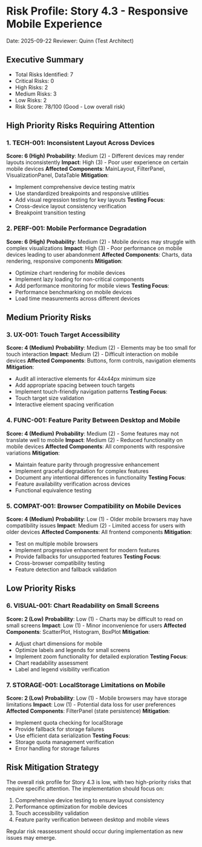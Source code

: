 # Risk Profile: Story 4.3 - Responsive Mobile Experience

Date: 2025-09-22
Reviewer: Quinn (Test Architect)

## Executive Summary

- Total Risks Identified: 7
- Critical Risks: 0
- High Risks: 2
- Medium Risks: 3
- Low Risks: 2
- Risk Score: 78/100 (Good - Low overall risk)

## High Priority Risks Requiring Attention

### 1. TECH-001: Inconsistent Layout Across Devices

**Score: 6 (High)**
**Probability**: Medium (2) - Different devices may render layouts inconsistently
**Impact**: High (3) - Poor user experience on certain mobile devices
**Affected Components**: MainLayout, FilterPanel, VisualizationPanel, DataTable
**Mitigation**:

- Implement comprehensive device testing matrix
- Use standardized breakpoints and responsive utilities
- Add visual regression testing for key layouts
  **Testing Focus**:
- Cross-device layout consistency verification
- Breakpoint transition testing

### 2. PERF-001: Mobile Performance Degradation

**Score: 6 (High)**
**Probability**: Medium (2) - Mobile devices may struggle with complex visualizations
**Impact**: High (3) - Poor performance on mobile devices leading to user abandonment
**Affected Components**: Charts, data rendering, responsive components
**Mitigation**:

- Optimize chart rendering for mobile devices
- Implement lazy loading for non-critical components
- Add performance monitoring for mobile views
  **Testing Focus**:
- Performance benchmarking on mobile devices
- Load time measurements across different devices

## Medium Priority Risks

### 3. UX-001: Touch Target Accessibility

**Score: 4 (Medium)**
**Probability**: Medium (2) - Elements may be too small for touch interaction
**Impact**: Medium (2) - Difficult interaction on mobile devices
**Affected Components**: Buttons, form controls, navigation elements
**Mitigation**:

- Audit all interactive elements for 44x44px minimum size
- Add appropriate spacing between touch targets
- Implement touch-friendly navigation patterns
  **Testing Focus**:
- Touch target size validation
- Interactive element spacing verification

### 4. FUNC-001: Feature Parity Between Desktop and Mobile

**Score: 4 (Medium)**
**Probability**: Medium (2) - Some features may not translate well to mobile
**Impact**: Medium (2) - Reduced functionality on mobile devices
**Affected Components**: All components with responsive variations
**Mitigation**:

- Maintain feature parity through progressive enhancement
- Implement graceful degradation for complex features
- Document any intentional differences in functionality
  **Testing Focus**:
- Feature availability verification across devices
- Functional equivalence testing

### 5. COMPAT-001: Browser Compatibility on Mobile Devices

**Score: 4 (Medium)**
**Probability**: Low (1) - Older mobile browsers may have compatibility issues
**Impact**: Medium (2) - Limited access for users with older devices
**Affected Components**: All frontend components
**Mitigation**:

- Test on multiple mobile browsers
- Implement progressive enhancement for modern features
- Provide fallbacks for unsupported features
  **Testing Focus**:
- Cross-browser compatibility testing
- Feature detection and fallback validation

## Low Priority Risks

### 6. VISUAL-001: Chart Readability on Small Screens

**Score: 2 (Low)**
**Probability**: Low (1) - Charts may be difficult to read on small screens
**Impact**: Low (1) - Minor inconvenience for users
**Affected Components**: ScatterPlot, Histogram, BoxPlot
**Mitigation**:

- Adjust chart dimensions for mobile
- Optimize labels and legends for small screens
- Implement zoom functionality for detailed exploration
  **Testing Focus**:
- Chart readability assessment
- Label and legend visibility verification

### 7. STORAGE-001: LocalStorage Limitations on Mobile

**Score: 2 (Low)**
**Probability**: Low (1) - Mobile browsers may have storage limitations
**Impact**: Low (1) - Potential data loss for user preferences
**Affected Components**: FilterPanel (state persistence)
**Mitigation**:

- Implement quota checking for localStorage
- Provide fallback for storage failures
- Use efficient data serialization
  **Testing Focus**:
- Storage quota management verification
- Error handling for storage failures

## Risk Mitigation Strategy

The overall risk profile for Story 4.3 is low, with two high-priority risks that require specific attention. The implementation should focus on:

1. Comprehensive device testing to ensure layout consistency
2. Performance optimization for mobile devices
3. Touch accessibility validation
4. Feature parity verification between desktop and mobile views

Regular risk reassessment should occur during implementation as new issues may emerge.
